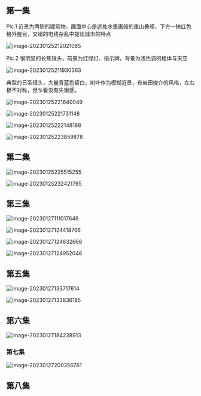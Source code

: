 

## **第一集**



Pic.1 近景为两侧的建筑物，画面中心是远处水墨画般的重山叠嶂，下方一抹红色格外醒目，交错的电线杂乱中提现城市的特点

![image-20230125212021085](../images/image-20230125212021085.png)

Pic.2 很明显的长焦镜头，前景为红绿灯、指示牌，背景为浅色调的楼体与天空

![image-20230125211930363](../images/image-20230125211930363.png)

典型的日系镜头，大量青蓝色留白，树叶作为模糊近景，有岩田俊介的风格，左右极不对称，但乍看没有失衡感。

![image-20230125221640049](../images/image-20230125221640049.png)



![image-20230125221731148](../images/image-20230125221731148.png)



![image-20230125222148188](../images/image-20230125222148188.png)

![image-20230125223859878](../images/image-20230125223859878.png)



## 第二集

![image-20230125225515255](../images/image-20230125225515255.png)

![image-20230125232421795](../images/image-20230125232421795.png)

## 第三集

![image-20230127111017649](../images/image-20230127111017649.png)

![image-20230127124418766](../images/image-20230127124418766.png)

![image-20230127124832668](../images/image-20230127124832668.png)

![image-20230127124952046](../images/image-20230127124952046.png)

## 第五集

![image-20230127133717614](../images/image-20230127133717614.png)

![image-20230127133836185](../images/image-20230127133836185.png)

## 第六集

![image-20230127184238913](../images/image-20230127184238913.png)

### 第七集

![image-20230127200356761](../images/image-20230127200356761.png)

## 第八集